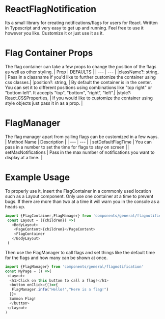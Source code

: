 # ReactFlagNotification
Its a small library for creating notifications/flags for users for React. Written in Typescript and very easy to get up and running. Feel free to use it however 
you like. Customize it or just use it as it. 

# Flag Container Props 
The flag container can take a few props to change the position of the flags as well as other styling. 
| Prop  | DEFAULTS |
| --- | --- | 
|className?: string, | Pass in a classname if you'd like to further customize the container using css classes.|
|position?: string,  | By default the container is in the center. You can set it to different positions using combinations like "top right" or "bottom left". It accepts "top", "bottom", "right", "left".| 
|style?: React.CSSProperties,   | If you would like to customize the container using style objects just pass it in as a prop. |

# FlagManager
The flag manager apart from calling flags can be customized in a few ways. 
| Method Name | Description | 
| --- | --- | 
| setDefaultFlagTime | You can pass in a number to set the time for flags to stay on screen  |
| setMaxNotifications | Pass in the max number of notifications you want to display at a time. | 


# Example Usage 
To properly use it, insert the FlagContainer in a commonly used location such as a Layout component. Only use one container at a time to 
prevent bugs. If there are more than two at a time it will warn you in the console as a heads up. 
```javascript
import {FlagContainer,FlagManager} from 'components/general/flagnotification/'
 const Layout = ({children}) =>(
   <BodyLayout>
    <PageContent>{children}</PageContent>
    <FlagContainer
   </BodyLayout>
 )
```
Then use the FlagManager to call flags and set things like the default time for the flags and how many can be shown at once. 
```javascript
import {FlagManager} from 'components/general/flagnotification'
const MyPage = () =>(
 <Layout>
  <h1>Click on this button to call a flag!</h1>
  <button onClick={()=>{
   FlagManager.info("Hello!","Here is a flag!")
  }}>
  Summon Flag!
  </button>
 </Layout>
)
```
